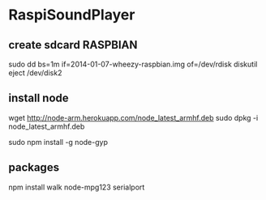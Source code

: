 RaspiSoundPlayer
================

## create sdcard RASPBIAN

sudo dd bs=1m if=2014-01-07-wheezy-raspbian.img of=/dev/rdisk
diskutil eject /dev/disk2

## install node

wget http://node-arm.herokuapp.com/node_latest_armhf.deb
sudo dpkg -i node_latest_armhf.deb

sudo npm install -g node-gyp

## packages

npm install walk node-mpg123 serialport
